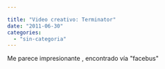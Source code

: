 ```yaml
---

title: "Video creativo: Terminator"
date: "2011-06-30"
categories: 
  - "sin-categoria"
---
```


Me parece impresionante , encontrado vía "facebus"
